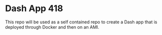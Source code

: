 # Dash App 418

This repo will be used as a self contained repo to create a Dash app that is deployed through Docker and then on an AMI. 


